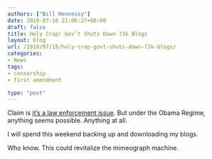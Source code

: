 ```yaml
---
authors: ["Bill Hennessy"]
date: 2010-07-16 21:06:27+00:00
draft: false
title: Holy Crap! Gov’t Shuts Down 73k Blogs
layout: blog
url: /2010/07/16/holy-crap-govt-shuts-down-73k-blogs/
categories:
- News
tags:
- censorship
- first amendment

type: "post"
---
```


Claim is [it’s a law enforcement issue](https://mypetjawa.mu.nu/archives/203321.php). But under the Obama Regime, anything seems possible. Anything at all.

 

I will spend this weekend backing up and downloading my blogs.

 

Who know. This could revitalize the mimeograph machine. 
